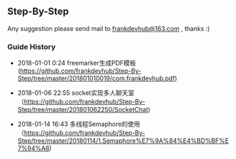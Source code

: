 ## Step-By-Step
Any suggestion please send mail to frankdevhub@163.com , thanks :)

### Guide History

* 2018-01-01 0:24 freemarker生成PDF模板 (https://github.com/frankdevhub/Step-By-Step/tree/master/201801010019/com.frankdevhub.pdf)

* 2018-01-06 22:55 socket实现多人聊天室（https://github.com/frankdevhub/Step-By-Step/tree/master/201801062250/SocketChat)

* 2018-01-14 16:43 多线程Semaphore的使用（https://github.com/frankdevhub/Step-By-Step/tree/master/20180114/1.Semaphore%E7%9A%84%E4%BD%BF%E7%94%A8)
